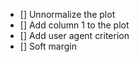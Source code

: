 - [] Unnormalize the plot
- [] Add column 1 to the plot
- [] Add user agent criterion
- [] Soft margin
